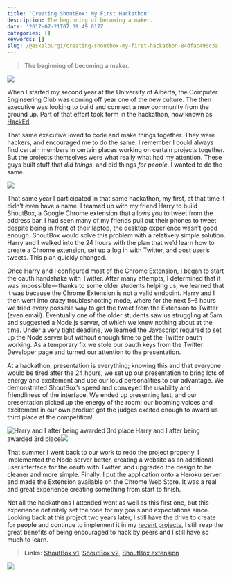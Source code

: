```yaml
---
title: 'Creating ShoutBox: My First Hackathon'
description: The beginning of becoming a maker.
date: '2017-07-21T07:39:49.017Z'
categories: []
keywords: []
slug: /@askalburgi/creating-shoutbox-my-first-hackathon-84dfac495c3a
---
```


> The beginning of becoming a maker.

![](https://cdn-images-1.medium.com/max/800/1*ENGFDsKdRgxpl91gJC8a7w.png)

When I started my second year at the University of Alberta, the Computer Engineering Club was coming off year one of the new culture. The then executive was looking to build and connect a new community from the ground up. Part of that effort took form in the hackathon, now known as [HackEd](http://hacked.compeclub.com).

That same executive loved to code and make things together. They were hackers, and encouraged me to do the same. I remember I could always find certain members in certain places working on certain projects together. But the projects themselves were what really what had my attention. These guys built stuff that _did things_, and did things _for people_. I wanted to do the same.

![](https://cdn-images-1.medium.com/max/800/1*ENGFDsKdRgxpl91gJC8a7w.png)

That same year I participated in that same hackathon, my first, at that time it didn’t even have a name. I teamed up with my friend Harry to build ShoutBox, a Google Chrome extension that allows you to tweet from the address bar. I had seen many of my friends pull out their phones to tweet despite being in front of their laptop, the desktop experience wasn’t good enough. ShoutBox would solve this problem with a relatively simple solution. Harry and I walked into the 24 hours with the plan that we’d learn how to create a Chrome extension, set up a log in with Twitter, and post user’s tweets. This plan quickly changed.

Once Harry and I configured most of the Chrome Extension, I began to start the oauth handshake with Twitter. After many attempts, I determined that it was impossible — thanks to some older students helping us, we learned that it was because the Chrome Extension is not a valid endpoint. Harry and I then went into crazy troubleshooting mode, where for the next 5–6 hours we tried every possible way to get the tweet from the Extension to Twitter (even email). Eventually one of the older students saw us struggling at 5am and suggested a Node.js server, of which we knew nothing about at the time. Under a very tight deadline, we learned the Javascript required to set up the Node server but without enough time to get the Twitter oauth working. As a temporary fix we stole our oauth keys from the Twitter Developer page and turned our attention to the presentation.

At a hackathon, presentation is everything; knowing this and that everyone would be tired after the 24 hours, we set up our presentation to bring lots of energy and excitement and use our loud personalities to our advantage. We demonstrated ShoutBox’s speed and conveyed the usability and friendliness of the interface. We ended up presenting last, and our presentation picked up the energy of the room; our booming voices and excitement in our own product got the judges excited enough to award us third place at the competition!

![Harry and I after being awarded 3rd place](https://cdn-images-1.medium.com/max/800/0*eywW2ZPV3xutxCua.)
Harry and I after being awarded 3rd place![](https://cdn-images-1.medium.com/max/800/1*ENGFDsKdRgxpl91gJC8a7w.png)

That summer I went back to our work to redo the project properly. I implemented the Node server better, creating a website as an additional user interface for the oauth with Twitter, and upgraded the design to be cleaner and more simple. Finally, I put the application onto a Heroku server and made the Extension available on the Chrome Web Store. It was a real and great experience creating something from start to finish.

Not all the hackathons I attended went as well as this first one, but this experience definitely set the tone for my goals and expectations since. Looking back at this project two years later, I still have the drive to create for people and continue to implement it in my [recent projects](https://medium.com/@askalburgi/building-for-people-blindglasses-c6dbd9e6f9a7), I still reap the great benefits of being encouraged to hack by peers and I still have so much to learn.

> **Links:** [ShoutBox v1](https://github.com/HarryPahwa/Shoutbox.Finale), [ShoutBox v2](https://github.com/ShoutBoxExtension), [ShoutBox extension](https://chrome.google.com/webstore/detail/shoutbox/hbliaedcoikjfcdlebnmkhemofblkamc)

![](https://cdn-images-1.medium.com/max/800/1*ENGFDsKdRgxpl91gJC8a7w.png)
